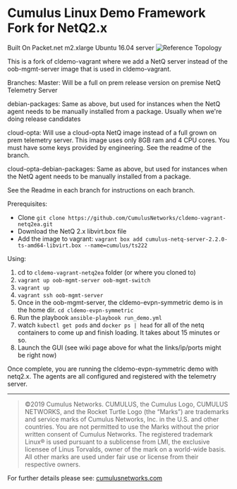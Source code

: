 # Cumulus Linux Demo Framework Fork for NetQ2.x 
Built On Packet.net m2.xlarge Ubuntu 16.04 server
![Reference Topology](./documentation/cldemo_topology.png "Reference Topology")

This is a fork of cldemo-vagrant where we add a NetQ server instead of the oob-mgmt-server image that is used in cldemo-vagrant.

Branches:
Master: Will be a full on prem release version on premise NetQ Telemetry Server

debian-packages: Same as above, but used for instances when the NetQ agent needs to be manually installed from a package. Usually when we're doing release candidates

cloud-opta: Will use a cloud-opta NetQ image instead of a full grown on prem telemetry server. This image uses only 8GB ram and 4 CPU cores. You must have some keys provided by engineering. See the readme of the branch.

cloud-opta-debian-packages: Same as above, but used for instances when the NetQ agent needs to be manually installed from a package.

See the Readme in each branch for instructions on each branch.

Prerequisites:
* Clone `git clone https://github.com/CumulusNetworks/cldemo-vagrant-netq2ea.git`
* Download the NetQ 2.x libvirt.box file
* Add the image to vagrant: `vagrant box add cumulus-netq-server-2.2.0-ts-amd64-libvirt.box --name=cumulus/ts222`

Using:
1) cd to `cldemo-vagrant-netq2ea` folder (or where you cloned to) 
2) `vagrant up oob-mgmt-server oob-mgmt-switch`
3) `vagrant up`
4) `vagrant ssh oob-mgmt-server`
5) Once in the oob-mgmt-server, the cldemo-evpn-symmetric demo is in the home dir. `cd cldemo-evpn-symmetric`
6) Run the playbook `ansible-playbook run_demo.yml`
7) watch `kubectl get pods` and `docker ps | head` for all of the netq containers to come up and finish loading. It takes about 15 minutes or so.
8) Launch the GUI (see wiki page above for what the links/ip/ports might be right now)

Once complete, you are running the cldemo-evpn-symmetric demo with netq2.x. The agents are all configured and registered with the telemetry server.  


---

>©2019 Cumulus Networks. CUMULUS, the Cumulus Logo, CUMULUS NETWORKS, and the Rocket Turtle Logo 
(the “Marks”) are trademarks and service marks of Cumulus Networks, Inc. in the U.S. and other 
countries. You are not permitted to use the Marks without the prior written consent of Cumulus 
Networks. The registered trademark Linux® is used pursuant to a sublicense from LMI, the exclusive 
licensee of Linus Torvalds, owner of the mark on a world-wide basis. All other marks are used under 
fair use or license from their respective owners.

For further details please see: [cumulusnetworks.com](http://www.cumulusnetworks.com)
